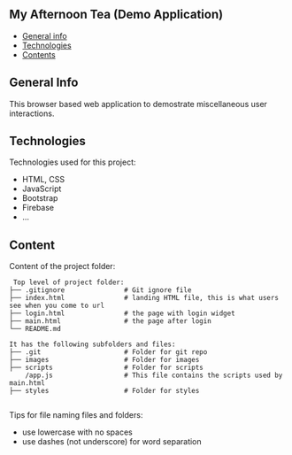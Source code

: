 ## My Afternoon Tea (Demo Application)

* [General info](#general-info)
* [Technologies](#technologies)
* [Contents](#content)

## General Info
This browser based web application to demostrate miscellaneous user interactions. 
	
## Technologies
Technologies used for this project:
* HTML, CSS
* JavaScript
* Bootstrap 
* Firebase
* ...
	
## Content
Content of the project folder:

```
 Top level of project folder: 
├── .gitignore               # Git ignore file
├── index.html               # landing HTML file, this is what users see when you come to url
├── login.html               # the page with login widget
├── main.html                # the page after login
└── README.md

It has the following subfolders and files:
├── .git                     # Folder for git repo
├── images                   # Folder for images
├── scripts                  # Folder for scripts
    /app.js                  # This file contains the scripts used by main.html
├── styles                   # Folder for styles


```

Tips for file naming files and folders:
* use lowercase with no spaces
* use dashes (not underscore) for word separation

